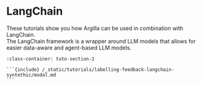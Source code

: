 # LangChain

These tutorials show you how Argilla can be used in combination with LangChain.\
The LangChain framework is a wrapper around LLM models that allows for easier data-aware and agent-based LLM models.

````{grid} 1 1 2 2
:class-container: tuto-section-2

```{include} /_static/tutorials/labelling-feedback-langchain-syntethic/modal.md
```
````
